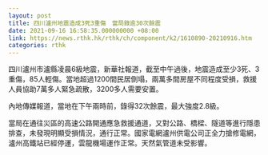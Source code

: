 ```yaml
---
layout: post
title: 四川瀘州地震造成3死3重傷　當局錄逾30次餘震
date: 2021-09-16 16:58:35.000000000 +08:00
link: https://news.rthk.hk/rthk/ch/component/k2/1610890-20210916.htm
categories: rthk
---
```


四川瀘州市瀘縣凌晨6級地震，新華社報道，截至中午過後，地震造成至少3死、3重傷，85人輕傷。當地超過1200間民居倒塌，兩萬多間房屋不同程度受損，救援人員協助7萬多人緊急疏散，3200多人需要安置。

內地傳媒報道，當地在下午兩時前，錄得32次餘震，最大強度2.8級。

當局在通往災區的高速公路開通應急救援通道，又對公路、橋樑、隧道等進行隱患排查，未發現明顯受損情況，通行正常。國家電網瀘州供電公司正全力搶修電網，瀘州高鐵站已經停運，雲龍機場運作正常。天然氣管道未受影響。
